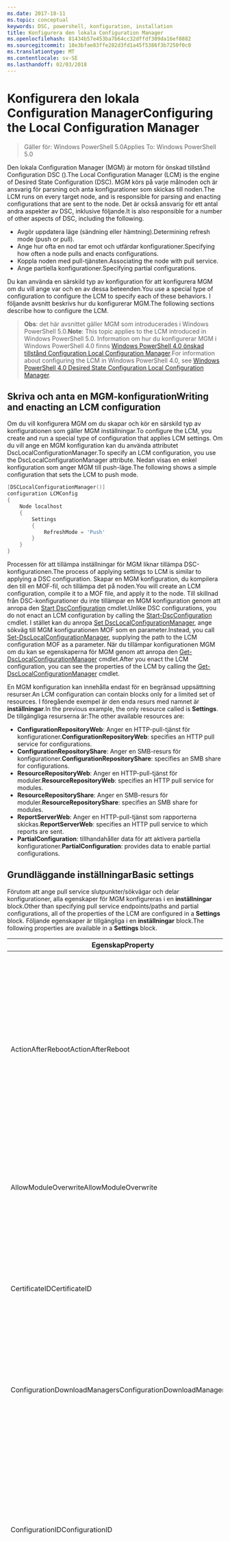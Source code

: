 ```yaml
---
ms.date: 2017-10-11
ms.topic: conceptual
keywords: DSC, powershell, konfiguration, installation
title: Konfigurera den lokala Configuration Manager
ms.openlocfilehash: 81434b57e453ba7b64cc32dffdf309da16ef8882
ms.sourcegitcommit: 18e3bfae83ffe282d3fd1a45f5386f3b7250f0c0
ms.translationtype: MT
ms.contentlocale: sv-SE
ms.lasthandoff: 02/03/2018
---
```

# <a name="configuring-the-local-configuration-manager"></a><span data-ttu-id="f9932-103">Konfigurera den lokala Configuration Manager</span><span class="sxs-lookup"><span data-stu-id="f9932-103">Configuring the Local Configuration Manager</span></span>

> <span data-ttu-id="f9932-104">Gäller för: Windows PowerShell 5.0</span><span class="sxs-lookup"><span data-stu-id="f9932-104">Applies To: Windows PowerShell 5.0</span></span>

<span data-ttu-id="f9932-105">Den lokala Configuration Manager (MGM) är motorn för önskad tillstånd Configuration DSC ().</span><span class="sxs-lookup"><span data-stu-id="f9932-105">The Local Configuration Manager (LCM) is the engine of Desired State Configuration (DSC).</span></span>
<span data-ttu-id="f9932-106">MGM körs på varje målnoden och är ansvarig för parsning och anta konfigurationer som skickas till noden.</span><span class="sxs-lookup"><span data-stu-id="f9932-106">The LCM runs on every target node, and is responsible for parsing and enacting configurations that are sent to the node.</span></span>
<span data-ttu-id="f9932-107">Det är också ansvarig för ett antal andra aspekter av DSC, inklusive följande.</span><span class="sxs-lookup"><span data-stu-id="f9932-107">It is also responsible for a number of other aspects of DSC, including the following.</span></span>

- <span data-ttu-id="f9932-108">Avgör uppdatera läge (sändning eller hämtning).</span><span class="sxs-lookup"><span data-stu-id="f9932-108">Determining refresh mode (push or pull).</span></span>
- <span data-ttu-id="f9932-109">Ange hur ofta en nod tar emot och utfärdar konfigurationer.</span><span class="sxs-lookup"><span data-stu-id="f9932-109">Specifying how often a node pulls and enacts configurations.</span></span>
- <span data-ttu-id="f9932-110">Koppla noden med pull-tjänsten.</span><span class="sxs-lookup"><span data-stu-id="f9932-110">Associating the node with pull service.</span></span>
- <span data-ttu-id="f9932-111">Ange partiella konfigurationer.</span><span class="sxs-lookup"><span data-stu-id="f9932-111">Specifying partial configurations.</span></span>

<span data-ttu-id="f9932-112">Du kan använda en särskild typ av konfiguration för att konfigurera MGM om du vill ange var och en av dessa beteenden.</span><span class="sxs-lookup"><span data-stu-id="f9932-112">You use a special type of configuration to configure the LCM to specify each of these behaviors.</span></span>
<span data-ttu-id="f9932-113">I följande avsnitt beskrivs hur du konfigurerar MGM.</span><span class="sxs-lookup"><span data-stu-id="f9932-113">The following sections describe how to configure the LCM.</span></span>

> <span data-ttu-id="f9932-114">**Obs**: det här avsnittet gäller MGM som introducerades i Windows PowerShell 5.0.</span><span class="sxs-lookup"><span data-stu-id="f9932-114">**Note**: This topic applies to the LCM introduced in Windows PowerShell 5.0.</span></span>
<span data-ttu-id="f9932-115">Information om hur du konfigurerar MGM i Windows PowerShell 4.0 finns [Windows PowerShell 4.0 önskad tillstånd Configuration Local Configuration Manager](metaconfig4.md).</span><span class="sxs-lookup"><span data-stu-id="f9932-115">For information about configuring the LCM in Windows PowerShell 4.0, see [Windows PowerShell 4.0 Desired State Configuration Local Configuration Manager](metaconfig4.md).</span></span>

## <a name="writing-and-enacting-an-lcm-configuration"></a><span data-ttu-id="f9932-116">Skriva och anta en MGM-konfiguration</span><span class="sxs-lookup"><span data-stu-id="f9932-116">Writing and enacting an LCM configuration</span></span>

<span data-ttu-id="f9932-117">Om du vill konfigurera MGM om du skapar och kör en särskild typ av konfigurationen som gäller MGM inställningar.</span><span class="sxs-lookup"><span data-stu-id="f9932-117">To configure the LCM, you create and run a special type of configuration that applies LCM settings.</span></span>
<span data-ttu-id="f9932-118">Om du vill ange en MGM konfiguration kan du använda attributet DscLocalConfigurationManager.</span><span class="sxs-lookup"><span data-stu-id="f9932-118">To specify an LCM configuration, you use the DscLocalConfigurationManager attribute.</span></span>
<span data-ttu-id="f9932-119">Nedan visas en enkel konfiguration som anger MGM till push-läge.</span><span class="sxs-lookup"><span data-stu-id="f9932-119">The following shows a simple configuration that sets the LCM to push mode.</span></span>

```powershell
[DSCLocalConfigurationManager()]
configuration LCMConfig
{
    Node localhost
    {
        Settings
        {
            RefreshMode = 'Push'
        }
    }
}
```

<span data-ttu-id="f9932-120">Processen för att tillämpa inställningar för MGM liknar tillämpa DSC-konfigurationen.</span><span class="sxs-lookup"><span data-stu-id="f9932-120">The process of applying settings to LCM is similar to applying a DSC configuration.</span></span>
<span data-ttu-id="f9932-121">Skapar en MGM konfiguration, du kompilera den till en MOF-fil, och tillämpa det på noden.</span><span class="sxs-lookup"><span data-stu-id="f9932-121">You will create an LCM configuration, compile it to a MOF file, and apply it to the node.</span></span>
<span data-ttu-id="f9932-122">Till skillnad från DSC-konfigurationer du inte tillämpar en MGM konfiguration genom att anropa den [Start DscConfiguration](https://technet.microsoft.com/en-us/library/dn521623.aspx) cmdlet.</span><span class="sxs-lookup"><span data-stu-id="f9932-122">Unlike DSC configurations, you do not enact an LCM configuration by calling the [Start-DscConfiguration](https://technet.microsoft.com/en-us/library/dn521623.aspx) cmdlet.</span></span>
<span data-ttu-id="f9932-123">I stället kan du anropa [Set DscLocalConfigurationManager](https://technet.microsoft.com/en-us/library/dn521621.aspx), ange sökväg till MGM konfigurationen MOF som en parameter.</span><span class="sxs-lookup"><span data-stu-id="f9932-123">Instead, you call [Set-DscLocalConfigurationManager](https://technet.microsoft.com/en-us/library/dn521621.aspx), supplying the path to the LCM configuration MOF as a parameter.</span></span>
<span data-ttu-id="f9932-124">När du tillämpar konfigurationen MGM om du kan se egenskaperna för MGM genom att anropa den [Get-DscLocalConfigurationManager](https://technet.microsoft.com/en-us/library/dn407378.aspx) cmdlet.</span><span class="sxs-lookup"><span data-stu-id="f9932-124">After you enact the LCM configuration, you can see the properties of the LCM by calling the [Get-DscLocalConfigurationManager](https://technet.microsoft.com/en-us/library/dn407378.aspx) cmdlet.</span></span>

<span data-ttu-id="f9932-125">En MGM konfiguration kan innehålla endast för en begränsad uppsättning resurser.</span><span class="sxs-lookup"><span data-stu-id="f9932-125">An LCM configuration can contain blocks only for a limited set of resources.</span></span>
<span data-ttu-id="f9932-126">I föregående exempel är den enda resurs med namnet är **inställningar**.</span><span class="sxs-lookup"><span data-stu-id="f9932-126">In the previous example, the only resource called is **Settings**.</span></span>
<span data-ttu-id="f9932-127">De tillgängliga resurserna är:</span><span class="sxs-lookup"><span data-stu-id="f9932-127">The other available resources are:</span></span>

* <span data-ttu-id="f9932-128">**ConfigurationRepositoryWeb**: Anger en HTTP-pull-tjänst för konfigurationer.</span><span class="sxs-lookup"><span data-stu-id="f9932-128">**ConfigurationRepositoryWeb**: specifies an HTTP pull service for configurations.</span></span>
* <span data-ttu-id="f9932-129">**ConfigurationRepositoryShare**: Anger en SMB-resurs för konfigurationer.</span><span class="sxs-lookup"><span data-stu-id="f9932-129">**ConfigurationRepositoryShare**: specifies an SMB share for configurations.</span></span>
* <span data-ttu-id="f9932-130">**ResourceRepositoryWeb**: Anger en HTTP-pull-tjänst för moduler.</span><span class="sxs-lookup"><span data-stu-id="f9932-130">**ResourceRepositoryWeb**: specifies an HTTP pull service for modules.</span></span>
* <span data-ttu-id="f9932-131">**ResourceRepositoryShare**: Anger en SMB-resurs för moduler.</span><span class="sxs-lookup"><span data-stu-id="f9932-131">**ResourceRepositoryShare**: specifies an SMB share for modules.</span></span>
* <span data-ttu-id="f9932-132">**ReportServerWeb**: Anger en HTTP-pull-tjänst som rapporterna skickas.</span><span class="sxs-lookup"><span data-stu-id="f9932-132">**ReportServerWeb**: specifies an HTTP pull service to which reports are sent.</span></span>
* <span data-ttu-id="f9932-133">**PartialConfiguration**: tillhandahåller data för att aktivera partiella konfigurationer.</span><span class="sxs-lookup"><span data-stu-id="f9932-133">**PartialConfiguration**: provides data to enable partial configurations.</span></span>

## <a name="basic-settings"></a><span data-ttu-id="f9932-134">Grundläggande inställningar</span><span class="sxs-lookup"><span data-stu-id="f9932-134">Basic settings</span></span>

<span data-ttu-id="f9932-135">Förutom att ange pull service slutpunkter/sökvägar och delar konfigurationer, alla egenskaper för MGM konfigureras i en **inställningar** block.</span><span class="sxs-lookup"><span data-stu-id="f9932-135">Other than specifying pull service endpoints/paths and partial configurations, all of the properties of the LCM are configured in a **Settings** block.</span></span>
<span data-ttu-id="f9932-136">Följande egenskaper är tillgängliga i en **inställningar** block.</span><span class="sxs-lookup"><span data-stu-id="f9932-136">The following properties are available in a **Settings** block.</span></span>

|  <span data-ttu-id="f9932-137">Egenskap</span><span class="sxs-lookup"><span data-stu-id="f9932-137">Property</span></span>  |  <span data-ttu-id="f9932-138">Typ</span><span class="sxs-lookup"><span data-stu-id="f9932-138">Type</span></span>  |  <span data-ttu-id="f9932-139">Beskrivning</span><span class="sxs-lookup"><span data-stu-id="f9932-139">Description</span></span>   |
|----------- |------- |--------------- |
| <span data-ttu-id="f9932-140">ActionAfterReboot</span><span class="sxs-lookup"><span data-stu-id="f9932-140">ActionAfterReboot</span></span>| <span data-ttu-id="f9932-141">sträng</span><span class="sxs-lookup"><span data-stu-id="f9932-141">string</span></span>| <span data-ttu-id="f9932-142">Anger vad som händer när en omstart vid tillämpningen av en konfiguration.</span><span class="sxs-lookup"><span data-stu-id="f9932-142">Specifies what happens after a reboot during the application of a configuration.</span></span> <span data-ttu-id="f9932-143">Möjliga värden är __”ContinueConfiguration”__ och __”StopConfiguration”__.</span><span class="sxs-lookup"><span data-stu-id="f9932-143">The possible values are __"ContinueConfiguration"__ and __"StopConfiguration"__.</span></span> <ul><li> <span data-ttu-id="f9932-144">__ContinueConfiguration__: fortsätta använda den aktuella konfigurationen efter omstart av datorn.</span><span class="sxs-lookup"><span data-stu-id="f9932-144">__ContinueConfiguration__: Continue applying the current configuration after machine reboot.</span></span> <span data-ttu-id="f9932-145">Detta är standardvärdet</span><span class="sxs-lookup"><span data-stu-id="f9932-145">This is the default value</span></span></li><li><span data-ttu-id="f9932-146">__StopConfiguration__: stoppa den aktuella konfigurationen efter omstart av datorn.</span><span class="sxs-lookup"><span data-stu-id="f9932-146">__StopConfiguration__: Stop the current configuration after machine reboot.</span></span></li></ul>|
| <span data-ttu-id="f9932-147">AllowModuleOverwrite</span><span class="sxs-lookup"><span data-stu-id="f9932-147">AllowModuleOverwrite</span></span>| <span data-ttu-id="f9932-148">bool</span><span class="sxs-lookup"><span data-stu-id="f9932-148">bool</span></span>| <span data-ttu-id="f9932-149">__$TRUE__ om nya konfigurationer som hämtas från tjänsten pull tillåts att skriva över gamla på målnoden.</span><span class="sxs-lookup"><span data-stu-id="f9932-149">__$TRUE__ if new configurations downloaded from the pull service are allowed to overwrite the old ones on the target node.</span></span> <span data-ttu-id="f9932-150">Annars $FALSE.</span><span class="sxs-lookup"><span data-stu-id="f9932-150">Otherwise, $FALSE.</span></span>|
| <span data-ttu-id="f9932-151">CertificateID</span><span class="sxs-lookup"><span data-stu-id="f9932-151">CertificateID</span></span>| <span data-ttu-id="f9932-152">sträng</span><span class="sxs-lookup"><span data-stu-id="f9932-152">string</span></span>| <span data-ttu-id="f9932-153">Tumavtryck för ett certifikat som används för att säkra autentiseringsuppgifter som angavs i en konfiguration.</span><span class="sxs-lookup"><span data-stu-id="f9932-153">The thumbprint of a certificate used to secure credentials passed in a configuration.</span></span> <span data-ttu-id="f9932-154">Mer information finns i [vill skydda autentiseringsuppgifter i Windows PowerShell Desired State Configuration](http://blogs.msdn.com/b/powershell/archive/2014/01/31/want-to-secure-credentials-in-windows-powershell-desired-state-configuration.aspx)?.</span><span class="sxs-lookup"><span data-stu-id="f9932-154">For more information see [Want to secure credentials in Windows PowerShell Desired State Configuration](http://blogs.msdn.com/b/powershell/archive/2014/01/31/want-to-secure-credentials-in-windows-powershell-desired-state-configuration.aspx)?.</span></span> <br> <span data-ttu-id="f9932-155">__Obs:__ detta hanteras automatiskt om med pull-tjänsten för Azure Automation DSC.</span><span class="sxs-lookup"><span data-stu-id="f9932-155">__Note:__ this is managed automatically if using Azure Automation DSC pull service.</span></span>|
| <span data-ttu-id="f9932-156">ConfigurationDownloadManagers</span><span class="sxs-lookup"><span data-stu-id="f9932-156">ConfigurationDownloadManagers</span></span>| <span data-ttu-id="f9932-157">CimInstance[]</span><span class="sxs-lookup"><span data-stu-id="f9932-157">CimInstance[]</span></span>| <span data-ttu-id="f9932-158">Föråldrad.</span><span class="sxs-lookup"><span data-stu-id="f9932-158">Obsolete.</span></span> <span data-ttu-id="f9932-159">Använd __ConfigurationRepositoryWeb__ och __ConfigurationRepositoryShare__ block definiera configuration pull-tjänstens slutpunkter.</span><span class="sxs-lookup"><span data-stu-id="f9932-159">Use __ConfigurationRepositoryWeb__ and __ConfigurationRepositoryShare__ blocks to define configuration pull service endpoints.</span></span>|
| <span data-ttu-id="f9932-160">ConfigurationID</span><span class="sxs-lookup"><span data-stu-id="f9932-160">ConfigurationID</span></span>| <span data-ttu-id="f9932-161">sträng</span><span class="sxs-lookup"><span data-stu-id="f9932-161">string</span></span>| <span data-ttu-id="f9932-162">För bakåtkompatibilitet kompatibilitet med äldre pull service versioner.</span><span class="sxs-lookup"><span data-stu-id="f9932-162">For backwards compatibility with older pull service versions.</span></span> <span data-ttu-id="f9932-163">Ett GUID som identifierar konfigurationsfil för att hämta från en pull-tjänst.</span><span class="sxs-lookup"><span data-stu-id="f9932-163">A GUID that identifies the configuration file to get from a pull service.</span></span> <span data-ttu-id="f9932-164">Noden hämtar konfigurationer på pull-tjänsten om namnet på konfigurationen MOF heter ConfigurationID.mof.</span><span class="sxs-lookup"><span data-stu-id="f9932-164">The node will pull configurations on the pull service if the name of the configuration MOF is named ConfigurationID.mof.</span></span><br> <span data-ttu-id="f9932-165">__Obs:__ om du anger egenskapen registreras noden med en pull-tjänsten med hjälp av __RegistrationKey__ fungerar inte.</span><span class="sxs-lookup"><span data-stu-id="f9932-165">__Note:__ If you set this property, registering the node with a pull service by using __RegistrationKey__ does not work.</span></span> <span data-ttu-id="f9932-166">Mer information finns i [ställa in en pull-klient med konfigurationsnamn](pullClientConfigNames.md).</span><span class="sxs-lookup"><span data-stu-id="f9932-166">For more information, see [Setting up a pull client with configuration names](pullClientConfigNames.md).</span></span>|
| <span data-ttu-id="f9932-167">ConfigurationMode</span><span class="sxs-lookup"><span data-stu-id="f9932-167">ConfigurationMode</span></span>| <span data-ttu-id="f9932-168">sträng</span><span class="sxs-lookup"><span data-stu-id="f9932-168">string</span></span> | <span data-ttu-id="f9932-169">Anger hur MGM faktiskt gäller konfigurationen av att målnoder.</span><span class="sxs-lookup"><span data-stu-id="f9932-169">Specifies how the LCM actually applies the configuration to the target nodes.</span></span> <span data-ttu-id="f9932-170">Möjliga värden är __”ApplyOnly”__,__”ApplyAndMonitor”__, och __”ApplyAndAutoCorrect”__.</span><span class="sxs-lookup"><span data-stu-id="f9932-170">Possible values are __"ApplyOnly"__,__"ApplyAndMonitor"__, and __"ApplyAndAutoCorrect"__.</span></span> <ul><li><span data-ttu-id="f9932-171">__ApplyOnly__: DSC gäller konfigurationen av och inget ytterligare såvida inte en ny konfiguration flyttas till målnoden eller när en ny konfiguration hämtas från en tjänst.</span><span class="sxs-lookup"><span data-stu-id="f9932-171">__ApplyOnly__: DSC applies the configuration and does nothing further unless a new configuration is pushed to the target node or when a new configuration is pulled from a service.</span></span> <span data-ttu-id="f9932-172">DSC kontrollerar inte om inte ett tidigare konfigurerade tillstånd efter första gången för en ny konfiguration.</span><span class="sxs-lookup"><span data-stu-id="f9932-172">After initial application of a new configuration, DSC does not check for drift from a previously configured state.</span></span> <span data-ttu-id="f9932-173">Observera att DSC ska försöka använda konfigurationen tills den lyckas innan __ApplyOnly__ träder i kraft.</span><span class="sxs-lookup"><span data-stu-id="f9932-173">Note that DSC will attempt to apply the configuration until it is successful before __ApplyOnly__ takes effect.</span></span> </li><li> <span data-ttu-id="f9932-174">__ApplyAndMonitor__: Detta är standardvärdet.</span><span class="sxs-lookup"><span data-stu-id="f9932-174">__ApplyAndMonitor__: This is the default value.</span></span> <span data-ttu-id="f9932-175">MGM gäller alla nya konfigurationer.</span><span class="sxs-lookup"><span data-stu-id="f9932-175">The LCM applies any new configurations.</span></span> <span data-ttu-id="f9932-176">Efter första gången för en ny konfiguration om målnoden drifts från det önskade läget rapporterar DSC diskrepans i loggarna.</span><span class="sxs-lookup"><span data-stu-id="f9932-176">After initial application of a new configuration, if the target node drifts from the desired state, DSC reports the discrepancy in logs.</span></span> <span data-ttu-id="f9932-177">Observera att DSC ska försöka använda konfigurationen tills den lyckas innan __ApplyAndMonitor__ träder i kraft.</span><span class="sxs-lookup"><span data-stu-id="f9932-177">Note that DSC will attempt to apply the configuration until it is successful before __ApplyAndMonitor__ takes effect.</span></span></li><li><span data-ttu-id="f9932-178">__ApplyAndAutoCorrect__: DSC gäller alla nya konfigurationer.</span><span class="sxs-lookup"><span data-stu-id="f9932-178">__ApplyAndAutoCorrect__: DSC applies any new configurations.</span></span> <span data-ttu-id="f9932-179">Efter första gången för en ny konfiguration om målnoden drifts från önskade tillstånd DSC rapporterar diskrepans i loggarna och tillämpar sedan den aktuella konfigurationen igen.</span><span class="sxs-lookup"><span data-stu-id="f9932-179">After initial application of a new configuration, if the target node drifts from the desired state, DSC reports the discrepancy in logs, and then re-applies the current configuration.</span></span></li></ul>|
| <span data-ttu-id="f9932-180">ConfigurationModeFrequencyMins</span><span class="sxs-lookup"><span data-stu-id="f9932-180">ConfigurationModeFrequencyMins</span></span>| <span data-ttu-id="f9932-181">UInt32</span><span class="sxs-lookup"><span data-stu-id="f9932-181">UInt32</span></span>| <span data-ttu-id="f9932-182">Hur ofta i minuter för den aktuella konfigurationen kontrolleras och tillämpas.</span><span class="sxs-lookup"><span data-stu-id="f9932-182">How often, in minutes, the current configuration is checked and applied.</span></span> <span data-ttu-id="f9932-183">Den här egenskapen ignoreras om egenskapen ConfigurationMode anges till ApplyOnly.</span><span class="sxs-lookup"><span data-stu-id="f9932-183">This property is ignored if the ConfigurationMode property is set to ApplyOnly.</span></span> <span data-ttu-id="f9932-184">Standardvärdet är 15.</span><span class="sxs-lookup"><span data-stu-id="f9932-184">The default value is 15.</span></span>|
| <span data-ttu-id="f9932-185">DebugMode</span><span class="sxs-lookup"><span data-stu-id="f9932-185">DebugMode</span></span>| <span data-ttu-id="f9932-186">sträng</span><span class="sxs-lookup"><span data-stu-id="f9932-186">string</span></span>| <span data-ttu-id="f9932-187">Möjliga värden är __ingen__, __ForceModuleImport__, och __alla__.</span><span class="sxs-lookup"><span data-stu-id="f9932-187">Possible values are __None__, __ForceModuleImport__, and __All__.</span></span> <ul><li><span data-ttu-id="f9932-188">Ange till __ingen__ att använda cachelagrade resurser.</span><span class="sxs-lookup"><span data-stu-id="f9932-188">Set to __None__ to use cached resources.</span></span> <span data-ttu-id="f9932-189">Detta är standardinställningen och ska användas i produktionen scenarier.</span><span class="sxs-lookup"><span data-stu-id="f9932-189">This is the default and should be used in production scenarios.</span></span></li><li><span data-ttu-id="f9932-190">Ange till __ForceModuleImport__, gör MGM om du vill läsa in alla moduler som resursen DSC, även om de tidigare har lästs in och cachelagras.</span><span class="sxs-lookup"><span data-stu-id="f9932-190">Setting to __ForceModuleImport__, causes the LCM to reload any DSC resource modules, even if they have been previously loaded and cached.</span></span> <span data-ttu-id="f9932-191">Detta påverkar prestanda för DSC-åtgärder som varje modul laddas på användning.</span><span class="sxs-lookup"><span data-stu-id="f9932-191">This impacts the performance of DSC operations as each module is reloaded on use.</span></span> <span data-ttu-id="f9932-192">Använder vanligtvis det här värdet när du felsöker en resurs</span><span class="sxs-lookup"><span data-stu-id="f9932-192">Typically you would use this value while debugging a resource</span></span></li><li><span data-ttu-id="f9932-193">I den här versionen __alla__ är samma som __ForceModuleImport__</span><span class="sxs-lookup"><span data-stu-id="f9932-193">In this release, __All__ is same as __ForceModuleImport__</span></span></li></ul> |
| <span data-ttu-id="f9932-194">RebootNodeIfNeeded</span><span class="sxs-lookup"><span data-stu-id="f9932-194">RebootNodeIfNeeded</span></span>| <span data-ttu-id="f9932-195">bool</span><span class="sxs-lookup"><span data-stu-id="f9932-195">bool</span></span>| <span data-ttu-id="f9932-196">Ställ in på __$true__ att automatiskt starta om noden efter en konfiguration som kräver omstart har tillämpats.</span><span class="sxs-lookup"><span data-stu-id="f9932-196">Set this to __$true__ to automatically reboot the node after a configuration that requires reboot is applied.</span></span> <span data-ttu-id="f9932-197">I annat fall behöver du manuellt starta om noden för valfri konfiguration som kräver.</span><span class="sxs-lookup"><span data-stu-id="f9932-197">Otherwise, you will have to manually reboot the node for any configuration that requires it.</span></span> <span data-ttu-id="f9932-198">Standardvärdet är __$false__.</span><span class="sxs-lookup"><span data-stu-id="f9932-198">The default value is __$false__.</span></span> <span data-ttu-id="f9932-199">Om du vill använda den här inställningen när en omstart villkoret trätt i kraft av något annat än DSC (till exempel Windows Installer), kombinera den här inställningen med det [xPendingReboot](https://github.com/powershell/xpendingreboot) modul.</span><span class="sxs-lookup"><span data-stu-id="f9932-199">To use this setting when a reboot condition is enacted by something other than DSC (such as Windows Installer), combine this setting with the [xPendingReboot](https://github.com/powershell/xpendingreboot) module.</span></span>|
| <span data-ttu-id="f9932-200">RefreshMode</span><span class="sxs-lookup"><span data-stu-id="f9932-200">RefreshMode</span></span>| <span data-ttu-id="f9932-201">sträng</span><span class="sxs-lookup"><span data-stu-id="f9932-201">string</span></span>| <span data-ttu-id="f9932-202">Anger hur MGM hämtar konfigurationer.</span><span class="sxs-lookup"><span data-stu-id="f9932-202">Specifies how the LCM gets configurations.</span></span> <span data-ttu-id="f9932-203">Möjliga värden är __”inaktiverad”__, __”Push”__, och __”Pull”__.</span><span class="sxs-lookup"><span data-stu-id="f9932-203">The possible values are __"Disabled"__, __"Push"__, and __"Pull"__.</span></span> <ul><li><span data-ttu-id="f9932-204">__Inaktiverad__: DSC-konfigurationer har inaktiverats för den här noden.</span><span class="sxs-lookup"><span data-stu-id="f9932-204">__Disabled__: DSC configurations are disabled for this node.</span></span></li><li> <span data-ttu-id="f9932-205">__Push-__: konfigurationer initieras genom att anropa den [Start DscConfiguration](https://technet.microsoft.com/en-us/library/dn521623.aspx) cmdlet.</span><span class="sxs-lookup"><span data-stu-id="f9932-205">__Push__: Configurations are initiated by calling the [Start-DscConfiguration](https://technet.microsoft.com/en-us/library/dn521623.aspx) cmdlet.</span></span> <span data-ttu-id="f9932-206">Konfigurationen tillämpas omedelbart på noden.</span><span class="sxs-lookup"><span data-stu-id="f9932-206">The configuration is applied immediately to the node.</span></span> <span data-ttu-id="f9932-207">Det här är standardkonfigurationen.</span><span class="sxs-lookup"><span data-stu-id="f9932-207">This is the default value.</span></span></li><li><span data-ttu-id="f9932-208">__Pull:__ noden är konfigurerad för att regelbundet kontrollera konfigurationer från en pull-tjänsten eller SMB-sökväg.</span><span class="sxs-lookup"><span data-stu-id="f9932-208">__Pull:__ The node is configured to regularly check for configurations from a pull service or SMB path.</span></span> <span data-ttu-id="f9932-209">Om den här egenskapen anges till __hämtar__, måste du ange en HTTP (service) eller SMB (resurs) sökväg i en __ConfigurationRepositoryWeb__ eller __ConfigurationRepositoryShare__ block.</span><span class="sxs-lookup"><span data-stu-id="f9932-209">If this property is set to __Pull__, you must specify an HTTP (service) or SMB (share) path in a __ConfigurationRepositoryWeb__ or __ConfigurationRepositoryShare__ block.</span></span></li></ul>|
| <span data-ttu-id="f9932-210">RefreshFrequencyMins</span><span class="sxs-lookup"><span data-stu-id="f9932-210">RefreshFrequencyMins</span></span>| <span data-ttu-id="f9932-211">Uint32</span><span class="sxs-lookup"><span data-stu-id="f9932-211">Uint32</span></span>| <span data-ttu-id="f9932-212">Tidsintervall i minuter, som kontrollerar MGM en pull-tjänst för att få uppdaterade konfigurationer.</span><span class="sxs-lookup"><span data-stu-id="f9932-212">The time interval, in minutes, at which the LCM checks a pull service to get updated configurations.</span></span> <span data-ttu-id="f9932-213">Det här värdet ignoreras om MGM inte har konfigurerats på pull-läge.</span><span class="sxs-lookup"><span data-stu-id="f9932-213">This value is ignored if the LCM is not configured in pull mode.</span></span> <span data-ttu-id="f9932-214">Standardvärdet är 30.</span><span class="sxs-lookup"><span data-stu-id="f9932-214">The default value is 30.</span></span>|
| <span data-ttu-id="f9932-215">ReportManagers</span><span class="sxs-lookup"><span data-stu-id="f9932-215">ReportManagers</span></span>| <span data-ttu-id="f9932-216">CimInstance[]</span><span class="sxs-lookup"><span data-stu-id="f9932-216">CimInstance[]</span></span>| <span data-ttu-id="f9932-217">Föråldrad.</span><span class="sxs-lookup"><span data-stu-id="f9932-217">Obsolete.</span></span> <span data-ttu-id="f9932-218">Använd __ReportServerWeb__ block att definiera en slutpunkt för att skicka rapportdata till en pull-tjänst.</span><span class="sxs-lookup"><span data-stu-id="f9932-218">Use __ReportServerWeb__ blocks to define an endpoint to send reporting data to a pull service.</span></span>|
| <span data-ttu-id="f9932-219">ResourceModuleManagers</span><span class="sxs-lookup"><span data-stu-id="f9932-219">ResourceModuleManagers</span></span>| <span data-ttu-id="f9932-220">CimInstance[]</span><span class="sxs-lookup"><span data-stu-id="f9932-220">CimInstance[]</span></span>| <span data-ttu-id="f9932-221">Föråldrad.</span><span class="sxs-lookup"><span data-stu-id="f9932-221">Obsolete.</span></span> <span data-ttu-id="f9932-222">Använd __ResourceRepositoryWeb__ och __ResourceRepositoryShare__ block definiera pull service HTTP-slutpunkter eller SMB-sökvägar respektive.</span><span class="sxs-lookup"><span data-stu-id="f9932-222">Use __ResourceRepositoryWeb__ and __ResourceRepositoryShare__ blocks to define pull service HTTP endpoints or SMB paths, respectively.</span></span>|
| <span data-ttu-id="f9932-223">PartialConfigurations</span><span class="sxs-lookup"><span data-stu-id="f9932-223">PartialConfigurations</span></span>| <span data-ttu-id="f9932-224">CimInstance</span><span class="sxs-lookup"><span data-stu-id="f9932-224">CimInstance</span></span>| <span data-ttu-id="f9932-225">Inte implementerat.</span><span class="sxs-lookup"><span data-stu-id="f9932-225">Not implemented.</span></span> <span data-ttu-id="f9932-226">Använd inte.</span><span class="sxs-lookup"><span data-stu-id="f9932-226">Do not use.</span></span>|
| <span data-ttu-id="f9932-227">StatusRetentionTimeInDays</span><span class="sxs-lookup"><span data-stu-id="f9932-227">StatusRetentionTimeInDays</span></span> | <span data-ttu-id="f9932-228">UInt32</span><span class="sxs-lookup"><span data-stu-id="f9932-228">UInt32</span></span>| <span data-ttu-id="f9932-229">Antal dagar som MGM håller status för den aktuella konfigurationen.</span><span class="sxs-lookup"><span data-stu-id="f9932-229">The number of days the LCM keeps the status of the current configuration.</span></span>|

## <a name="pull-service"></a><span data-ttu-id="f9932-230">Pull-tjänsten</span><span class="sxs-lookup"><span data-stu-id="f9932-230">Pull service</span></span>

<span data-ttu-id="f9932-231">DSC-inställningarna gör det möjligt för en nod som ska hanteras genom att dra konfigurationer och moduler och publicera reporting data till en fjärrplats.</span><span class="sxs-lookup"><span data-stu-id="f9932-231">DSC settings allow a node to be managed by pulling configurations and modules, and publishing reporting data, to a remote location.</span></span>
<span data-ttu-id="f9932-232">Aktuella alternativ för pull-tjänsten är:</span><span class="sxs-lookup"><span data-stu-id="f9932-232">The current options for pull service include:</span></span>

- <span data-ttu-id="f9932-233">Azure Automation önskade tillstånd konfigurationstjänsten</span><span class="sxs-lookup"><span data-stu-id="f9932-233">Azure Automation Desired State Configuration service</span></span>
- <span data-ttu-id="f9932-234">En instans för pull-tjänsten som körs på Windows Server</span><span class="sxs-lookup"><span data-stu-id="f9932-234">A pull service instance running on Windows Server</span></span>
- <span data-ttu-id="f9932-235">En SMB-resurs (inte stöder publicerar reporting data)</span><span class="sxs-lookup"><span data-stu-id="f9932-235">An SMB share (does not support publishing reporting data)</span></span>

<span data-ttu-id="f9932-236">MGM konfigurationen har stöd för definiera följande typer av slutpunkter för pull:</span><span class="sxs-lookup"><span data-stu-id="f9932-236">LCM configuration supports defining the following types of pull service endpoints:</span></span>

- <span data-ttu-id="f9932-237">**Konfigurationsservern**: en lagringsplats för DSC-konfigurationer.</span><span class="sxs-lookup"><span data-stu-id="f9932-237">**Configuration server**: A repository for DSC configurations.</span></span> <span data-ttu-id="f9932-238">Definiera configuration-servrar med hjälp av **ConfigurationRepositoryWeb** (för Webbaserad servrar) och **ConfigurationRepositoryShare** (för SMB-baserade servrar) block.</span><span class="sxs-lookup"><span data-stu-id="f9932-238">Define configuration servers by using **ConfigurationRepositoryWeb** (for web-based servers) and **ConfigurationRepositoryShare** (for SMB-based servers) blocks.</span></span>
- <span data-ttu-id="f9932-239">**Resursservern**: en lagringsplats för DSC-resurser, paketeras i PowerShell-moduler.</span><span class="sxs-lookup"><span data-stu-id="f9932-239">**Resource server**: A repository for DSC resources, packaged as PowerShell modules.</span></span> <span data-ttu-id="f9932-240">Definiera resursservrar med **ResourceRepositoryWeb** (för Webbaserad servrar) och **ResourceRepositoryShare** (för SMB-baserade servrar) block.</span><span class="sxs-lookup"><span data-stu-id="f9932-240">Define resource servers by using **ResourceRepositoryWeb** (for web-based servers) and **ResourceRepositoryShare** (for SMB-based servers) blocks.</span></span>
- <span data-ttu-id="f9932-241">**Rapportservern**: en tjänst som DSC skickar rapportdata till.</span><span class="sxs-lookup"><span data-stu-id="f9932-241">**Report server**: A service that DSC sends report data to.</span></span> <span data-ttu-id="f9932-242">Definiera rapportservrar med **ReportServerWeb** block.</span><span class="sxs-lookup"><span data-stu-id="f9932-242">Define report servers by using **ReportServerWeb** blocks.</span></span> <span data-ttu-id="f9932-243">En rapportserver måste vara en webbtjänst.</span><span class="sxs-lookup"><span data-stu-id="f9932-243">A report server must be a web service.</span></span>

<span data-ttu-id="f9932-244">**Den rekommenderade lösningen**, och alternativet med de funktioner som är tillgängliga, är [Azure Automation DSC](https://docs.microsoft.com/en-us/azure/automation/automation-dsc-getting-started).</span><span class="sxs-lookup"><span data-stu-id="f9932-244">**The recommended solution**, and the option with the most features available, is [Azure Automation DSC](https://docs.microsoft.com/en-us/azure/automation/automation-dsc-getting-started).</span></span>

<span data-ttu-id="f9932-245">Azure-tjänsten kan hantera noder lokalt i privat Datacenter eller i offentliga moln, till exempel Azure och AWS.</span><span class="sxs-lookup"><span data-stu-id="f9932-245">The Azure service can manage nodes on-premises in private datacenters, or in public clouds such as Azure and AWS.</span></span>
<span data-ttu-id="f9932-246">Överväg att begränsa utgående trafik till endast publicerade Azure IP-adressintervall för privata miljöer där servrarna inte kan ansluta direkt till Internet, (se [IP-intervall för Azure-Datacenter](https://www.microsoft.com/en-us/download/details.aspx?id=41653)).</span><span class="sxs-lookup"><span data-stu-id="f9932-246">For private environments where servers cannot directly connect to the Internet, consider limiting outbound traffic to only the published Azure IP range (see [Azure Datacenter IP Ranges](https://www.microsoft.com/en-us/download/details.aspx?id=41653)).</span></span>

<span data-ttu-id="f9932-247">Tjänsten online-funktioner som inte är tillgängliga i pull-tjänsten på Windows Server inkluderar:</span><span class="sxs-lookup"><span data-stu-id="f9932-247">Features of the online service that are not currently available in the pull service on Windows Server include:</span></span>
- <span data-ttu-id="f9932-248">Krypteras alla data under överföring och i vila</span><span class="sxs-lookup"><span data-stu-id="f9932-248">All data is encrypted in transit and at rest</span></span>
- <span data-ttu-id="f9932-249">Klientcertifikat skapas och hanteras automatiskt</span><span class="sxs-lookup"><span data-stu-id="f9932-249">Client certificates are created and managed automatically</span></span>
- <span data-ttu-id="f9932-250">Hemligheter lagra för att centralt hantera [lösenord/autentiseringsuppgifterna](https://docs.microsoft.com/en-us/azure/automation/automation-credentials), eller [variabler](https://docs.microsoft.com/en-us/azure/automation/automation-variables) , till exempel servernamn eller anslutningssträngar</span><span class="sxs-lookup"><span data-stu-id="f9932-250">Secrets store for centrally managing [passwords/credentials](https://docs.microsoft.com/en-us/azure/automation/automation-credentials), or [variables](https://docs.microsoft.com/en-us/azure/automation/automation-variables) such as server names or connection strings</span></span>
- <span data-ttu-id="f9932-251">Centralt hantera nod [MGM konfiguration](metaConfig.md#basic-settings)</span><span class="sxs-lookup"><span data-stu-id="f9932-251">Centrally manage node [LCM configuration](metaConfig.md#basic-settings)</span></span>
- <span data-ttu-id="f9932-252">Tilldela centralt konfigurationer till klientnoder</span><span class="sxs-lookup"><span data-stu-id="f9932-252">Centrally assign configurations to client nodes</span></span>
- <span data-ttu-id="f9932-253">Versionen konfiguration ändras till ”Kanarieöarna grupper” för att testa innan det nådde produktion</span><span class="sxs-lookup"><span data-stu-id="f9932-253">Release configuration changes to "canary groups" for testing before reaching production</span></span>
- <span data-ttu-id="f9932-254">Grafisk rapportering</span><span class="sxs-lookup"><span data-stu-id="f9932-254">Graphical reporting</span></span>
  - <span data-ttu-id="f9932-255">Information om status på nivån för DSC-resurs i granularitet</span><span class="sxs-lookup"><span data-stu-id="f9932-255">Status detail at the DSC resource level of granularity</span></span>
  - <span data-ttu-id="f9932-256">Detaljerade felmeddelanden från klientdatorer för felsökning</span><span class="sxs-lookup"><span data-stu-id="f9932-256">Verbose error messages from client machines for troubleshooting</span></span>
- <span data-ttu-id="f9932-257">[Integrering med Azure logganalys](https://docs.microsoft.com/en-us/azure/automation/automation-dsc-diagnostics) för aviseringar, automatiserade åtgärder Android/iOS-app för rapportering och aviseringar</span><span class="sxs-lookup"><span data-stu-id="f9932-257">[Integration with Azure Log Analytics](https://docs.microsoft.com/en-us/azure/automation/automation-dsc-diagnostics) for alerting, automated tasks, Android/iOS app for reporting and alerting</span></span>

<span data-ttu-id="f9932-258">För information om hur du konfigurerar och använder HTTP pull-tjänsten på Windows Server, se [ställer in en DSC pull server](pullServer.md).</span><span class="sxs-lookup"><span data-stu-id="f9932-258">Alternatively, for information about setting up and using HTTP pull service on Windows Server, see [Setting up a DSC pull server](pullServer.md).</span></span>
<span data-ttu-id="f9932-259">Du vara medveten om att det är en begränsad implementering med bara grundläggande funktioner för att lagra konfigurationer och moduler och avbildar rapportdata i till en lokal databas.</span><span class="sxs-lookup"><span data-stu-id="f9932-259">Please be advised that it is a limited implementation with only basic capabilities of storing configurations/modules and capturing report data in to a local database.</span></span>

## <a name="configuration-server-blocks"></a><span data-ttu-id="f9932-260">Configuration server-block</span><span class="sxs-lookup"><span data-stu-id="f9932-260">Configuration server blocks</span></span>

<span data-ttu-id="f9932-261">För att definiera en webbaserad konfigurationsservern, skapar du en **ConfigurationRepositoryWeb** block.</span><span class="sxs-lookup"><span data-stu-id="f9932-261">To define a web-based configuration server, you create a **ConfigurationRepositoryWeb** block.</span></span>
<span data-ttu-id="f9932-262">En **ConfigurationRepositoryWeb** definierar följande egenskaper.</span><span class="sxs-lookup"><span data-stu-id="f9932-262">A **ConfigurationRepositoryWeb** defines the following properties.</span></span>

|<span data-ttu-id="f9932-263">Egenskap</span><span class="sxs-lookup"><span data-stu-id="f9932-263">Property</span></span>|<span data-ttu-id="f9932-264">Typ</span><span class="sxs-lookup"><span data-stu-id="f9932-264">Type</span></span>|<span data-ttu-id="f9932-265">Beskrivning</span><span class="sxs-lookup"><span data-stu-id="f9932-265">Description</span></span>|
|---|---|---|
|<span data-ttu-id="f9932-266">AllowUnsecureConnection</span><span class="sxs-lookup"><span data-stu-id="f9932-266">AllowUnsecureConnection</span></span>|<span data-ttu-id="f9932-267">bool</span><span class="sxs-lookup"><span data-stu-id="f9932-267">bool</span></span>|<span data-ttu-id="f9932-268">Ange till **$TRUE** att tillåta anslutningar från noden till servern utan autentisering.</span><span class="sxs-lookup"><span data-stu-id="f9932-268">Set to **$TRUE** to allow connections from the node to the server without authentication.</span></span> <span data-ttu-id="f9932-269">Ange till **$FALSE** kräver autentisering.</span><span class="sxs-lookup"><span data-stu-id="f9932-269">Set to **$FALSE** to require authentication.</span></span>|
|<span data-ttu-id="f9932-270">CertificateID</span><span class="sxs-lookup"><span data-stu-id="f9932-270">CertificateID</span></span>|<span data-ttu-id="f9932-271">sträng</span><span class="sxs-lookup"><span data-stu-id="f9932-271">string</span></span>|<span data-ttu-id="f9932-272">Tumavtryck för ett certifikat som används för att autentisera till servern.</span><span class="sxs-lookup"><span data-stu-id="f9932-272">The thumbprint of a certificate used to authenticate to the server.</span></span>|
|<span data-ttu-id="f9932-273">ConfigurationNames</span><span class="sxs-lookup"><span data-stu-id="f9932-273">ConfigurationNames</span></span>|<span data-ttu-id="f9932-274">String]</span><span class="sxs-lookup"><span data-stu-id="f9932-274">String[]</span></span>|<span data-ttu-id="f9932-275">En matris med namnen på de konfigurationer som ska hämtas av målnoden.</span><span class="sxs-lookup"><span data-stu-id="f9932-275">An array of names of configurations to be pulled by the target node.</span></span> <span data-ttu-id="f9932-276">De används endast om noden är registrerad med pull-tjänsten med hjälp av en **RegistrationKey**.</span><span class="sxs-lookup"><span data-stu-id="f9932-276">These are used only if the node is registered with the pull service by using a **RegistrationKey**.</span></span> <span data-ttu-id="f9932-277">Mer information finns i [ställa in en pull-klient med konfigurationsnamn](pullClientConfigNames.md).</span><span class="sxs-lookup"><span data-stu-id="f9932-277">For more information, see [Setting up a pull client with configuration names](pullClientConfigNames.md).</span></span>|
|<span data-ttu-id="f9932-278">RegistrationKey</span><span class="sxs-lookup"><span data-stu-id="f9932-278">RegistrationKey</span></span>|<span data-ttu-id="f9932-279">sträng</span><span class="sxs-lookup"><span data-stu-id="f9932-279">string</span></span>|<span data-ttu-id="f9932-280">En GUID som registrerar noden med pull-tjänsten.</span><span class="sxs-lookup"><span data-stu-id="f9932-280">A GUID that registers the node with the pull service.</span></span> <span data-ttu-id="f9932-281">Mer information finns i [ställa in en pull-klient med konfigurationsnamn](pullClientConfigNames.md).</span><span class="sxs-lookup"><span data-stu-id="f9932-281">For more information, see [Setting up a pull client with configuration names](pullClientConfigNames.md).</span></span>|
|<span data-ttu-id="f9932-282">ServerURL</span><span class="sxs-lookup"><span data-stu-id="f9932-282">ServerURL</span></span>|<span data-ttu-id="f9932-283">sträng</span><span class="sxs-lookup"><span data-stu-id="f9932-283">string</span></span>|<span data-ttu-id="f9932-284">URL till konfigurationstjänsten.</span><span class="sxs-lookup"><span data-stu-id="f9932-284">The URL of the configuration service.</span></span>|

<span data-ttu-id="f9932-285">Ett exempelskript för att förenkla konfigurera ConfigurationRepositoryWeb värdet för lokala noder är tillgängliga - finns [genererar DSC metaconfigurations](https://docs.microsoft.com/en-us/azure/automation/automation-dsc-onboarding#generating-dsc-metaconfigurations)</span><span class="sxs-lookup"><span data-stu-id="f9932-285">An example script to simplify configuring the ConfigurationRepositoryWeb value for on-premises nodes is available - see [Generating DSC metaconfigurations](https://docs.microsoft.com/en-us/azure/automation/automation-dsc-onboarding#generating-dsc-metaconfigurations)</span></span>

<span data-ttu-id="f9932-286">Om du vill definiera en server med SMB-baserad konfiguration du skapar en **ConfigurationRepositoryShare** block.</span><span class="sxs-lookup"><span data-stu-id="f9932-286">To define an SMB-based configuration server, you create a **ConfigurationRepositoryShare** block.</span></span>
<span data-ttu-id="f9932-287">En **ConfigurationRepositoryShare** definierar följande egenskaper.</span><span class="sxs-lookup"><span data-stu-id="f9932-287">A **ConfigurationRepositoryShare** defines the following properties.</span></span>

|<span data-ttu-id="f9932-288">Egenskap</span><span class="sxs-lookup"><span data-stu-id="f9932-288">Property</span></span>|<span data-ttu-id="f9932-289">Typ</span><span class="sxs-lookup"><span data-stu-id="f9932-289">Type</span></span>|<span data-ttu-id="f9932-290">Beskrivning</span><span class="sxs-lookup"><span data-stu-id="f9932-290">Description</span></span>|
|---|---|---|
|<span data-ttu-id="f9932-291">autentiseringsuppgifter</span><span class="sxs-lookup"><span data-stu-id="f9932-291">Credential</span></span>|<span data-ttu-id="f9932-292">MSFT_Credential</span><span class="sxs-lookup"><span data-stu-id="f9932-292">MSFT_Credential</span></span>|<span data-ttu-id="f9932-293">De autentiseringsuppgifter som används för att autentisera till SMB-resursen.</span><span class="sxs-lookup"><span data-stu-id="f9932-293">The credential used to authenticate to the SMB share.</span></span>|
|<span data-ttu-id="f9932-294">Källsökväg</span><span class="sxs-lookup"><span data-stu-id="f9932-294">SourcePath</span></span>|<span data-ttu-id="f9932-295">sträng</span><span class="sxs-lookup"><span data-stu-id="f9932-295">string</span></span>|<span data-ttu-id="f9932-296">Sökvägen till SMB-resursen.</span><span class="sxs-lookup"><span data-stu-id="f9932-296">The path of the SMB share.</span></span>|

## <a name="resource-server-blocks"></a><span data-ttu-id="f9932-297">Resursen server block</span><span class="sxs-lookup"><span data-stu-id="f9932-297">Resource server blocks</span></span>

<span data-ttu-id="f9932-298">För att definiera en webbaserad resursservern, skapar du en **ResourceRepositoryWeb** block.</span><span class="sxs-lookup"><span data-stu-id="f9932-298">To define a web-based resource server, you create a **ResourceRepositoryWeb** block.</span></span>
<span data-ttu-id="f9932-299">En **ResourceRepositoryWeb** definierar följande egenskaper.</span><span class="sxs-lookup"><span data-stu-id="f9932-299">A **ResourceRepositoryWeb** defines the following properties.</span></span>

|<span data-ttu-id="f9932-300">Egenskap</span><span class="sxs-lookup"><span data-stu-id="f9932-300">Property</span></span>|<span data-ttu-id="f9932-301">Typ</span><span class="sxs-lookup"><span data-stu-id="f9932-301">Type</span></span>|<span data-ttu-id="f9932-302">Beskrivning</span><span class="sxs-lookup"><span data-stu-id="f9932-302">Description</span></span>|
|---|---|---|
|<span data-ttu-id="f9932-303">AllowUnsecureConnection</span><span class="sxs-lookup"><span data-stu-id="f9932-303">AllowUnsecureConnection</span></span>|<span data-ttu-id="f9932-304">bool</span><span class="sxs-lookup"><span data-stu-id="f9932-304">bool</span></span>|<span data-ttu-id="f9932-305">Ange till **$TRUE** att tillåta anslutningar från noden till servern utan autentisering.</span><span class="sxs-lookup"><span data-stu-id="f9932-305">Set to **$TRUE** to allow connections from the node to the server without authentication.</span></span> <span data-ttu-id="f9932-306">Ange till **$FALSE** kräver autentisering.</span><span class="sxs-lookup"><span data-stu-id="f9932-306">Set to **$FALSE** to require authentication.</span></span>|
|<span data-ttu-id="f9932-307">CertificateID</span><span class="sxs-lookup"><span data-stu-id="f9932-307">CertificateID</span></span>|<span data-ttu-id="f9932-308">sträng</span><span class="sxs-lookup"><span data-stu-id="f9932-308">string</span></span>|<span data-ttu-id="f9932-309">Tumavtryck för ett certifikat som används för att autentisera till servern.</span><span class="sxs-lookup"><span data-stu-id="f9932-309">The thumbprint of a certificate used to authenticate to the server.</span></span>|
|<span data-ttu-id="f9932-310">RegistrationKey</span><span class="sxs-lookup"><span data-stu-id="f9932-310">RegistrationKey</span></span>|<span data-ttu-id="f9932-311">sträng</span><span class="sxs-lookup"><span data-stu-id="f9932-311">string</span></span>|<span data-ttu-id="f9932-312">Ett GUID som identifierar noden till pull-tjänsten.</span><span class="sxs-lookup"><span data-stu-id="f9932-312">A GUID that identifies the node to the pull service.</span></span>|
|<span data-ttu-id="f9932-313">ServerURL</span><span class="sxs-lookup"><span data-stu-id="f9932-313">ServerURL</span></span>|<span data-ttu-id="f9932-314">sträng</span><span class="sxs-lookup"><span data-stu-id="f9932-314">string</span></span>|<span data-ttu-id="f9932-315">URL till konfigurationsservern.</span><span class="sxs-lookup"><span data-stu-id="f9932-315">The URL of the configuration server.</span></span>|

<span data-ttu-id="f9932-316">Ett exempelskript för att förenkla konfigurera ResourceRepositoryWeb värdet för lokala noder är tillgängliga - finns [genererar DSC metaconfigurations](https://docs.microsoft.com/en-us/azure/automation/automation-dsc-onboarding#generating-dsc-metaconfigurations)</span><span class="sxs-lookup"><span data-stu-id="f9932-316">An example script to simplify configuring the ResourceRepositoryWeb value for on-premises nodes is available - see [Generating DSC metaconfigurations](https://docs.microsoft.com/en-us/azure/automation/automation-dsc-onboarding#generating-dsc-metaconfigurations)</span></span>

<span data-ttu-id="f9932-317">För att definiera en SMB-baserade resursservern, skapar du en **ResourceRepositoryShare** block.</span><span class="sxs-lookup"><span data-stu-id="f9932-317">To define an SMB-based resource server, you create a **ResourceRepositoryShare** block.</span></span>
<span data-ttu-id="f9932-318">**ResourceRepositoryShare** definierar följande egenskaper.</span><span class="sxs-lookup"><span data-stu-id="f9932-318">**ResourceRepositoryShare** defines the following properties.</span></span>

|<span data-ttu-id="f9932-319">Egenskap</span><span class="sxs-lookup"><span data-stu-id="f9932-319">Property</span></span>|<span data-ttu-id="f9932-320">Typ</span><span class="sxs-lookup"><span data-stu-id="f9932-320">Type</span></span>|<span data-ttu-id="f9932-321">Beskrivning</span><span class="sxs-lookup"><span data-stu-id="f9932-321">Description</span></span>|
|---|---|---|
|<span data-ttu-id="f9932-322">autentiseringsuppgifter</span><span class="sxs-lookup"><span data-stu-id="f9932-322">Credential</span></span>|<span data-ttu-id="f9932-323">MSFT_Credential</span><span class="sxs-lookup"><span data-stu-id="f9932-323">MSFT_Credential</span></span>|<span data-ttu-id="f9932-324">De autentiseringsuppgifter som används för att autentisera till SMB-resursen.</span><span class="sxs-lookup"><span data-stu-id="f9932-324">The credential used to authenticate to the SMB share.</span></span> <span data-ttu-id="f9932-325">Ett exempel på Skicka autentiseringsuppgifter finns [ställer in en DSC SMB pull-server](pullServerSMB.md)</span><span class="sxs-lookup"><span data-stu-id="f9932-325">For an example of passing credentials, see [Setting up a DSC SMB pull server](pullServerSMB.md)</span></span>|
|<span data-ttu-id="f9932-326">Källsökväg</span><span class="sxs-lookup"><span data-stu-id="f9932-326">SourcePath</span></span>|<span data-ttu-id="f9932-327">sträng</span><span class="sxs-lookup"><span data-stu-id="f9932-327">string</span></span>|<span data-ttu-id="f9932-328">Sökvägen till SMB-resursen.</span><span class="sxs-lookup"><span data-stu-id="f9932-328">The path of the SMB share.</span></span>|

## <a name="report-server-blocks"></a><span data-ttu-id="f9932-329">Report server-block</span><span class="sxs-lookup"><span data-stu-id="f9932-329">Report server blocks</span></span>

<span data-ttu-id="f9932-330">Om du vill definiera en rapportserver som du skapar en **ReportServerWeb** block.</span><span class="sxs-lookup"><span data-stu-id="f9932-330">To define a report server, you create a **ReportServerWeb** block.</span></span>
<span data-ttu-id="f9932-331">Serverrollen rapporten är inte kompatibel med SMB-baserade pull-tjänsten.</span><span class="sxs-lookup"><span data-stu-id="f9932-331">The report server role is not compatible with SMB based pull service.</span></span>
<span data-ttu-id="f9932-332">**ReportServerWeb** definierar följande egenskaper.</span><span class="sxs-lookup"><span data-stu-id="f9932-332">**ReportServerWeb** defines the following properties.</span></span>

|<span data-ttu-id="f9932-333">Egenskap</span><span class="sxs-lookup"><span data-stu-id="f9932-333">Property</span></span>|<span data-ttu-id="f9932-334">Typ</span><span class="sxs-lookup"><span data-stu-id="f9932-334">Type</span></span>|<span data-ttu-id="f9932-335">Beskrivning</span><span class="sxs-lookup"><span data-stu-id="f9932-335">Description</span></span>|
|---|---|---|
|<span data-ttu-id="f9932-336">AllowUnsecureConnection</span><span class="sxs-lookup"><span data-stu-id="f9932-336">AllowUnsecureConnection</span></span>|<span data-ttu-id="f9932-337">bool</span><span class="sxs-lookup"><span data-stu-id="f9932-337">bool</span></span>|<span data-ttu-id="f9932-338">Ange till **$TRUE** att tillåta anslutningar från noden till servern utan autentisering.</span><span class="sxs-lookup"><span data-stu-id="f9932-338">Set to **$TRUE** to allow connections from the node to the server without authentication.</span></span> <span data-ttu-id="f9932-339">Ange till **$FALSE** kräver autentisering.</span><span class="sxs-lookup"><span data-stu-id="f9932-339">Set to **$FALSE** to require authentication.</span></span>|
|<span data-ttu-id="f9932-340">CertificateID</span><span class="sxs-lookup"><span data-stu-id="f9932-340">CertificateID</span></span>|<span data-ttu-id="f9932-341">sträng</span><span class="sxs-lookup"><span data-stu-id="f9932-341">string</span></span>|<span data-ttu-id="f9932-342">Tumavtryck för ett certifikat som används för att autentisera till servern.</span><span class="sxs-lookup"><span data-stu-id="f9932-342">The thumbprint of a certificate used to authenticate to the server.</span></span>|
|<span data-ttu-id="f9932-343">RegistrationKey</span><span class="sxs-lookup"><span data-stu-id="f9932-343">RegistrationKey</span></span>|<span data-ttu-id="f9932-344">sträng</span><span class="sxs-lookup"><span data-stu-id="f9932-344">string</span></span>|<span data-ttu-id="f9932-345">Ett GUID som identifierar noden till pull-tjänsten.</span><span class="sxs-lookup"><span data-stu-id="f9932-345">A GUID that identifies the node to the pull service.</span></span>|
|<span data-ttu-id="f9932-346">ServerURL</span><span class="sxs-lookup"><span data-stu-id="f9932-346">ServerURL</span></span>|<span data-ttu-id="f9932-347">sträng</span><span class="sxs-lookup"><span data-stu-id="f9932-347">string</span></span>|<span data-ttu-id="f9932-348">URL till konfigurationsservern.</span><span class="sxs-lookup"><span data-stu-id="f9932-348">The URL of the configuration server.</span></span>|

<span data-ttu-id="f9932-349">Ett exempelskript för att förenkla konfigurera ReportServerWeb värdet för lokala noder är tillgängliga - finns [genererar DSC metaconfigurations](https://docs.microsoft.com/en-us/azure/automation/automation-dsc-onboarding#generating-dsc-metaconfigurations)</span><span class="sxs-lookup"><span data-stu-id="f9932-349">An example script to simplify configuring the ReportServerWeb value for on-premises nodes is available - see [Generating DSC metaconfigurations](https://docs.microsoft.com/en-us/azure/automation/automation-dsc-onboarding#generating-dsc-metaconfigurations)</span></span>

## <a name="partial-configurations"></a><span data-ttu-id="f9932-350">Partiell konfigurationer</span><span class="sxs-lookup"><span data-stu-id="f9932-350">Partial configurations</span></span>

<span data-ttu-id="f9932-351">Om du vill definiera en partiell konfiguration du skapar en **PartialConfiguration** block.</span><span class="sxs-lookup"><span data-stu-id="f9932-351">To define a partial configuration, you create a **PartialConfiguration** block.</span></span>
<span data-ttu-id="f9932-352">Mer information om konfigurationer som delvis finns [DSC partiell konfigurationer](partialConfigs.md).</span><span class="sxs-lookup"><span data-stu-id="f9932-352">For more information about partial configurations, see [DSC Partial configurations](partialConfigs.md).</span></span>
<span data-ttu-id="f9932-353">**PartialConfiguration** definierar följande egenskaper.</span><span class="sxs-lookup"><span data-stu-id="f9932-353">**PartialConfiguration** defines the following properties.</span></span>

|<span data-ttu-id="f9932-354">Egenskap</span><span class="sxs-lookup"><span data-stu-id="f9932-354">Property</span></span>|<span data-ttu-id="f9932-355">Typ</span><span class="sxs-lookup"><span data-stu-id="f9932-355">Type</span></span>|<span data-ttu-id="f9932-356">Beskrivning</span><span class="sxs-lookup"><span data-stu-id="f9932-356">Description</span></span>|
|---|---|---|
|<span data-ttu-id="f9932-357">ConfigurationSource</span><span class="sxs-lookup"><span data-stu-id="f9932-357">ConfigurationSource</span></span>|<span data-ttu-id="f9932-358">String]</span><span class="sxs-lookup"><span data-stu-id="f9932-358">string[]</span></span>|<span data-ttu-id="f9932-359">En matris med namnet på konfiguration, som tidigare definierats i **ConfigurationRepositoryWeb** och **ConfigurationRepositoryShare** block, där den partiella konfigurationen hämtas från.</span><span class="sxs-lookup"><span data-stu-id="f9932-359">An array of names of configuration servers, previously defined in **ConfigurationRepositoryWeb** and **ConfigurationRepositoryShare** blocks, where the partial configuration is pulled from.</span></span>|
|<span data-ttu-id="f9932-360">dependsOn</span><span class="sxs-lookup"><span data-stu-id="f9932-360">DependsOn</span></span>|<span data-ttu-id="f9932-361">strängen {}</span><span class="sxs-lookup"><span data-stu-id="f9932-361">string{}</span></span>|<span data-ttu-id="f9932-362">En lista över namnen på andra konfigurationer som måste slutföras innan den här partiella konfigurationen tillämpas.</span><span class="sxs-lookup"><span data-stu-id="f9932-362">A list of names of other configurations that must be completed before this partial configuration is applied.</span></span>|
|<span data-ttu-id="f9932-363">Beskrivning</span><span class="sxs-lookup"><span data-stu-id="f9932-363">Description</span></span>|<span data-ttu-id="f9932-364">sträng</span><span class="sxs-lookup"><span data-stu-id="f9932-364">string</span></span>|<span data-ttu-id="f9932-365">Text som används för att beskriva den partiella konfigurationen.</span><span class="sxs-lookup"><span data-stu-id="f9932-365">Text used to describe the partial configuration.</span></span>|
|<span data-ttu-id="f9932-366">ExclusiveResources</span><span class="sxs-lookup"><span data-stu-id="f9932-366">ExclusiveResources</span></span>|<span data-ttu-id="f9932-367">String]</span><span class="sxs-lookup"><span data-stu-id="f9932-367">string[]</span></span>|<span data-ttu-id="f9932-368">En matris med exklusivt för den här konfigurationen som delar resurser.</span><span class="sxs-lookup"><span data-stu-id="f9932-368">An array of resources exclusive to this partial configuration.</span></span>|
|<span data-ttu-id="f9932-369">RefreshMode</span><span class="sxs-lookup"><span data-stu-id="f9932-369">RefreshMode</span></span>|<span data-ttu-id="f9932-370">sträng</span><span class="sxs-lookup"><span data-stu-id="f9932-370">string</span></span>|<span data-ttu-id="f9932-371">Anger hur MGM hämtar partiella konfigurationen.</span><span class="sxs-lookup"><span data-stu-id="f9932-371">Specifies how the LCM gets this partial configuration.</span></span> <span data-ttu-id="f9932-372">Möjliga värden är __”inaktiverad”__, __”Push”__, och __”Pull”__.</span><span class="sxs-lookup"><span data-stu-id="f9932-372">The possible values are __"Disabled"__, __"Push"__, and __"Pull"__.</span></span> <ul><li><span data-ttu-id="f9932-373">__Inaktiverad__: partiell konfigurationen är inaktiverad.</span><span class="sxs-lookup"><span data-stu-id="f9932-373">__Disabled__: This partial configuration is disabled.</span></span></li><li> <span data-ttu-id="f9932-374">__Push-__: partiell konfigurationen skickas till noden genom att anropa den [publicera DscConfiguration](https://technet.microsoft.com/en-us/library/mt517875.aspx) cmdlet.</span><span class="sxs-lookup"><span data-stu-id="f9932-374">__Push__: The partial configuration is pushed to the node by calling the [Publish-DscConfiguration](https://technet.microsoft.com/en-us/library/mt517875.aspx) cmdlet.</span></span> <span data-ttu-id="f9932-375">När alla delar konfigurationer för noden är nedtryckt eller hämtas från en tjänst, konfigurationen kan startas genom att anropa `Start-DscConfiguration –UseExisting`.</span><span class="sxs-lookup"><span data-stu-id="f9932-375">After all partial configurations for the node are either pushed or pulled from a service, the configuration can be started by calling `Start-DscConfiguration –UseExisting`.</span></span> <span data-ttu-id="f9932-376">Det här är standardkonfigurationen.</span><span class="sxs-lookup"><span data-stu-id="f9932-376">This is the default value.</span></span></li><li><span data-ttu-id="f9932-377">__Pull:__ noden är konfigurerad för att regelbundet kontrollera partiella konfigurationen från en pull-tjänst.</span><span class="sxs-lookup"><span data-stu-id="f9932-377">__Pull:__ The node is configured to regularly check for partial configuration from a pull service.</span></span> <span data-ttu-id="f9932-378">Om den här egenskapen anges till __Pull__, måste du ange en pull-tjänst i ett __ConfigurationSource__ egenskapen.</span><span class="sxs-lookup"><span data-stu-id="f9932-378">If this property is set to __Pull__, you must specify a pull service in a __ConfigurationSource__ property.</span></span> <span data-ttu-id="f9932-379">Mer information om Azure Automation pull-tjänsten finns [översikt över Azure Automation DSC](https://docs.microsoft.com/en-us/azure/automation/automation-dsc-overview).</span><span class="sxs-lookup"><span data-stu-id="f9932-379">For more information about Azure Automation pull service, see [Azure Automation DSC Overview](https://docs.microsoft.com/en-us/azure/automation/automation-dsc-overview).</span></span></li></ul>|
|<span data-ttu-id="f9932-380">ResourceModuleSource</span><span class="sxs-lookup"><span data-stu-id="f9932-380">ResourceModuleSource</span></span>|<span data-ttu-id="f9932-381">String]</span><span class="sxs-lookup"><span data-stu-id="f9932-381">string[]</span></span>|<span data-ttu-id="f9932-382">En matris med namnen på resursservrar som du vill hämta nödvändiga resurser för den här partiella konfigurationen.</span><span class="sxs-lookup"><span data-stu-id="f9932-382">An array of the names of resource servers from which to download required resources for this partial configuration.</span></span> <span data-ttu-id="f9932-383">Dessa namn måste referera till slutpunkter som tidigare definierats i **ResourceRepositoryWeb** och **ResourceRepositoryShare** block.</span><span class="sxs-lookup"><span data-stu-id="f9932-383">These names must refer to service endpoints previously defined in **ResourceRepositoryWeb** and **ResourceRepositoryShare** blocks.</span></span>|

<span data-ttu-id="f9932-384">__Obs:__ partiella konfigurationer stöds med Azure Automation DSC, men bara en konfiguration som kan hämtas från varje automation-konto per nod.</span><span class="sxs-lookup"><span data-stu-id="f9932-384">__Note:__ partial configurations are supported with Azure Automation DSC, but only one configuration can be pulled from each automation account per node.</span></span>

## <a name="see-also"></a><span data-ttu-id="f9932-385">Se även</span><span class="sxs-lookup"><span data-stu-id="f9932-385">See Also</span></span>

### <a name="concepts"></a><span data-ttu-id="f9932-386">Begrepp</span><span class="sxs-lookup"><span data-stu-id="f9932-386">Concepts</span></span>
[<span data-ttu-id="f9932-387">Desired State Configuration-översikt</span><span class="sxs-lookup"><span data-stu-id="f9932-387">Desired State Configuration Overview</span></span>](overview.md)

[<span data-ttu-id="f9932-388">Komma igång med Azure Automation DSC</span><span class="sxs-lookup"><span data-stu-id="f9932-388">Getting started with Azure Automation DSC</span></span>](https://docs.microsoft.com/en-us/azure/automation/automation-dsc-getting-started)

### <a name="other-resources"></a><span data-ttu-id="f9932-389">Andra resurser</span><span class="sxs-lookup"><span data-stu-id="f9932-389">Other Resources</span></span>

[<span data-ttu-id="f9932-390">Set-DscLocalConfigurationManager</span><span class="sxs-lookup"><span data-stu-id="f9932-390">Set-DscLocalConfigurationManager</span></span>](https://technet.microsoft.com/en-us/library/dn521621.aspx)

[<span data-ttu-id="f9932-391">Installera en pull-klient med konfigurationsnamn</span><span class="sxs-lookup"><span data-stu-id="f9932-391">Setting up a pull client with configuration names</span></span>](pullClientConfigNames.md)
